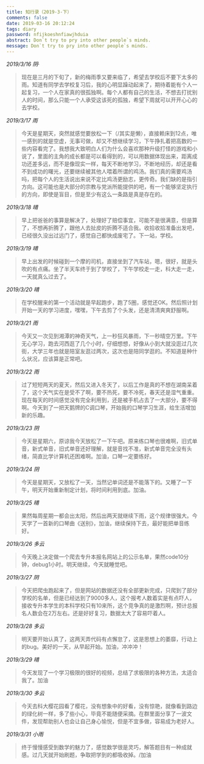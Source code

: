 ```yaml
---
title: 知行录（2019-3-下）
comments: false
date: 2019-03-16 20:12:24
tags: diary
password: nfijkoeshnfiawjhduia
abstract: Don`t try to pry into other people`s minds.
message: Don`t try to pry into other people`s minds.
---
```


*2019/3/16 阴·*

> 现在是三月的下旬了，新的梅雨季又要来临了，希望去学校后不要下太多的雨。知道有同学去学校复习后，我的心明显躁动起来了，期待着能有个人一起复习，一个人在家真的很孤独啊。每个人都有自己的生活，不想去打扰别人的时间，那么只能一个人承受这该死的孤独，希望下周就可以开开心心的去学校。

*2019/3/17 雨*

> 今天是星期天，突然就感觉要放松一下（/其实是懒），直接赖床到12点，唯一感到的就是空虚，无事可做，却又不想继续学习，下午挣扎着把高数的一些内容看完了。我想我大致明白人们为什么会喜欢那种升级打怪的游戏和小说了，里面的主角的成长都是可以看得到的，可以用数据体现出来，距离成功还差多远，而不是像现实一样，每天不断地学习，不断地经历，却还是看不到成功的曙光，还要继续被其他人喂着所谓的鸡汤。我们真的需要鸡汤吗，把每个人的生活说出来说不定比鸡汤更励志，更传奇。我们缺的是指引方向。这可能也是大部分的宗教与党派所能提供的吧，有一个能够坚定执行的方向，即使是盲目，但是至少有这么一条路是真是存在的。

*2019/3/18 晴*

> 早上把爸爸的事算是解决了，处理好了赔偿事宜，可能不是很满意，但是算了，不想再折腾了，跟他人去扯皮的折腾不适合我。收拾收拾准备出发吧，已经很久没出过远门了，感觉自己都快成废宅了。下一站，学校。

*2019/3/19 晴*

> 早上出发的时候碰到一个摩的司机，直接坐到了汽车站，嗯，很好，就是头吹的有点痛。坐了半天车终于到了学校了，下午学校走一走，科大走一走，一天就真么过去了。

*2019/3/20 晴*

> 在学校醒来的第一个活动就是早起跑步，跑了5圈，感觉还OK。然后照计划开始一天的学习进度，嘿嘿，下午去剪了个头发，还是清清爽爽舒服啊。

*2019/3/21 雨*

> 今天又一次见到湘潭的神奇天气，上一秒狂风暴雨，下一秒晴空万里。下午无心学习，跑去河西逛了几个小时，仔细想想，好像从小到大就没逛过几次街，大学三年也就是陪室友逛过两次，这次也是陪同学逛的。不知道是种什么状况，应该算是正常吧。

*2019/3/22 雨*

> 过了短短两天的夏天，然后又进入冬天了，以后工作是真的不想在湖南呆着了，这个天气实在是受不了啊，要不热死，要不冷死，春天还是湿气重重。现在每天的时间感觉没有完全利用到，还是被手机占去了一大部分，要不得啊。今天到了一把天鹅牌的C调口琴，开始我的口琴学习生涯，给生活增加新的乐趣。

*2019/3/23 阴*

> 今天是星期六，原谅我今天放松了一下午吧。原来练口琴也很难啊，旧式单音，新式单音，旧式单音还好理解，就是音找不准，新式单音完全没有头绪，简直比学计算机还困难啊。加油，口琴一定要练好。

*2019/3/24 阴*

> 今天是星期天，又放松了一天，当然记单词还是不能落下的。又睡了一下午，明天开始重新制定计划，将时间利用到底。加油。

*2019/3/25 晴*

> 果然每周星期一都会出太阳，然后出两天就继续下雨，这个规律很强大。今天学了一首新的口琴曲《送别》，加油，继续保持下去，最好能把单音练好。

*2019/3/26 多云*

> 今天晚上决定做一个爬去专升本报名网站上的公示名单，果然code10分钟，debug1小时。明天继续，今天就睡觉吧。

*2019/3/27 阴*

> 今天把爬虫跑起来了，但是网站的数据还没有全部更新完成，只爬到了部分学校的名单，但是已经达到了9000多人，这个报考人数着实是有点吓人，接收专升本学生的本科学校只有10来所，这个竞争真的是激烈啊，预计总报名人数会在2万左右。还是好好复习，数据太大了容易吓着人。

*2019/3/28 多云*

> 明天要开始认真了，这两天弄代码有点懈怠了，这是思想上的萎靡，行动上的bug。美好的一天，从早起开始。加油，冲冲冲！

*2019/3/29 晴*

> 今天发现了一个学习极限的很好的视频，总结了求极限的各种方法，太适合我了。加油

*2019/3/30 多云*

> 今天去科大樱花园看了樱花，没有想象中的好看，没有惊艳，就像看到路边的绿化树一样，多了些小心，毕竟不能随便采摘。在群里面分享了一波文件，发现帮助别人也会让自己身心愉悦，但是不宜多做，容易成为老好人。

*2019/3/31 小雨*

> 终于慢慢感受到数学的魅力了，感觉数学很是灵巧，解答题目有一种成就感。过几天就开始刷题，争取把学到的都吸收掉。/加油